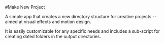 #Make New Project

A simple app that creates a new directory structure for creative projects -- aimed at visual effects and motion design.

It is easily customizable for any specific needs and includes a sub-script for creating dated folders in the output directories.

